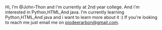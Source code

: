  Hi, I’m @John-Thon and i'm currently at 2nd year college.
 And i'm interested in Python,HTML,And java.
 I’m currently learning Python,HTML,And java and i want to learn more about it :)
 If you're looking to reach me just email me on piodeerarbon@gmail.com. 

<!---
John-Thon/John-Thon is a ✨ special ✨ repository because its `README.md` (this file) appears on your GitHub profile.
You can click the Preview link to take a look at your changes.
--->
